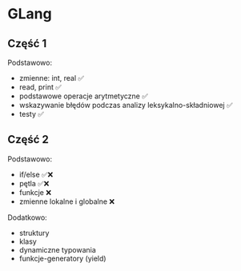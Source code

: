 # GLang

## Część 1

Podstawowo:
- zmienne: int, real ✅
- read, print ✅
- podstawowe operacje arytmetyczne ✅
- wskazywanie błędów podczas analizy leksykalno-składniowej ✅
- testy ✅

## Część 2

Podstawowo:
- if/else ✅❌
- pętla ✅❌
- funkcje ❌
- zmienne lokalne i globalne ❌


Dodatkowo:
- struktury
- klasy
- dynamiczne typowania
- funkcje-generatory (yield)
